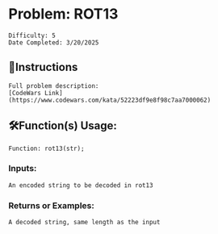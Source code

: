 # Problem: ROT13
	Difficulty: 5
	Date Completed: 3/20/2025

## 📜Instructions
	Full problem description:
	[CodeWars Link](https://www.codewars.com/kata/52223df9e8f98c7aa7000062)

## 🛠Function(s) Usage:
	Function: rot13(str);

### Inputs:
	An encoded string to be decoded in rot13

### Returns or Examples:
    A decoded string, same length as the input
